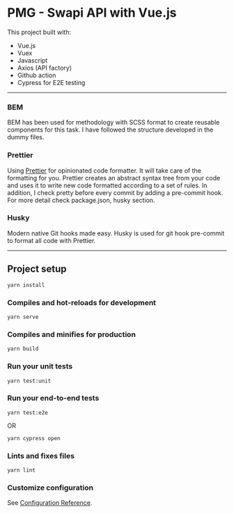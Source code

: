 # PMG - Swapi API with Vue.js
This project built with:
- Vue.js
- Vuex
- Javascript
- Axios (API factory)
- Github action
- Cypress for E2E testing

---
### BEM

BEM has been used for methodology with SCSS format to create reusable components for this task. I have followed the structure developed in the dummy files.

### Prettier

Using [Prettier](https://prettier.io/) for opinionated code formatter.
It will take care of the formatting for you.
Prettier creates an abstract syntax tree from your code and uses it to write new code formatted according to a set of rules.
In addition, I check pretty before every commit by adding a pre-commit hook. For more detail check package.json, husky section.

### Husky

Modern native Git hooks made easy. Husky is used for git hook pre-commit to format all code with Prettier.

--- 
## Project setup 
```
yarn install
```

### Compiles and hot-reloads for development
```
yarn serve
```

### Compiles and minifies for production
```
yarn build
```

### Run your unit tests
```
yarn test:unit
```

### Run your end-to-end tests
```
yarn test:e2e
```
OR

```
yarn cypress open
```





### Lints and fixes files
```
yarn lint
```

### Customize configuration
See [Configuration Reference](https://cli.vuejs.org/config/).
